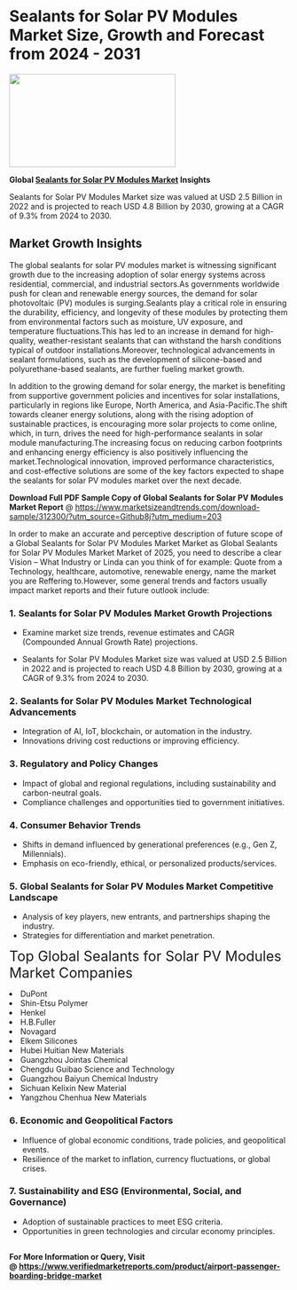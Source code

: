 <H1>Sealants for Solar PV Modules Market Size, Growth and Forecast from 2024 - 2031</H1><img class="aligncenter size-medium wp-image-584254" src="https://thirdeyenews.in/wp-content/uploads/2024/09/Global-Market-Research-300x168.jpeg" alt="" width="300" height="168" /><p><strong>Global&nbsp;<a href="https://www.marketsizeandtrends.com/download-sample/312300/?utm_source=Github8j?utm_medium=203">Sealants for Solar PV Modules Market</a> Insights</strong></p><p>Sealants for Solar PV Modules Market size was valued at USD 2.5 Billion in 2022 and is projected to reach USD 4.8 Billion by 2030, growing at a CAGR of 9.3% from 2024 to 2030.</p><p><h2>Market Growth Insights</h2> <p>The global sealants for solar PV modules market is witnessing significant growth due to the increasing adoption of solar energy systems across residential, commercial, and industrial sectors.As governments worldwide push for clean and renewable energy sources, the demand for solar photovoltaic (PV) modules is surging.Sealants play a critical role in ensuring the durability, efficiency, and longevity of these modules by protecting them from environmental factors such as moisture, UV exposure, and temperature fluctuations.This has led to an increase in demand for high-quality, weather-resistant sealants that can withstand the harsh conditions typical of outdoor installations.Moreover, technological advancements in sealant formulations, such as the development of silicone-based and polyurethane-based sealants, are further fueling market growth.</p> <p>In addition to the growing demand for solar energy, the market is benefiting from supportive government policies and incentives for solar installations, particularly in regions like Europe, North America, and Asia-Pacific.The shift towards cleaner energy solutions, along with the rising adoption of sustainable practices, is encouraging more solar projects to come online, which, in turn, drives the need for high-performance sealants in solar module manufacturing.The increasing focus on reducing carbon footprints and enhancing energy efficiency is also positively influencing the market.Technological innovation, improved performance characteristics, and cost-effective solutions are some of the key factors expected to shape the sealants for solar PV modules market over the next decade.</p> <p><span class=""><strong>Download Full PDF Sample Copy of Global Sealants for Solar PV Modules Market Report</strong> @ <a href="https://www.marketsizeandtrends.com/download-sample/312300/?utm_source=Github8j?utm_medium=203" target="_blank">https://www.marketsizeandtrends.com/download-sample/312300/?utm_source=Github8j?utm_medium=203</a></span></p><p>In order to make an accurate and perceptive description of future scope of a Global&nbsp;Sealants for Solar PV Modules Market Market as Global&nbsp;Sealants for Solar PV Modules Market Market of 2025, you need to describe a clear Vision &ndash; What Industry or Linda can you think of for example: Quote from a Technology, healthcare, automotive, renewable energy, name the market you are Reffering to.However, some general trends and factors usually impact market reports and their future outlook include:</p><h3>1.&nbsp;<strong>Sealants for Solar PV Modules Market Growth Projections</strong></h3><ul><li>Examine market size trends, revenue estimates and CAGR (Compounded Annual Growth Rate) projections.</li><li><p>Sealants for Solar PV Modules Market size was valued at USD 2.5 Billion in 2022 and is projected to reach USD 4.8 Billion by 2030, growing at a CAGR of 9.3% from 2024 to 2030.</p></li></ul><h3>2.&nbsp;<strong>Sealants for Solar PV Modules Market Technological Advancements</strong></h3><ul><li>Integration of AI, IoT, blockchain, or automation in the industry.</li><li>Innovations driving cost reductions or improving efficiency.</li></ul><h3>3.&nbsp;<strong>Regulatory and Policy Changes</strong></h3><ul><li>Impact of global and regional regulations, including sustainability and carbon-neutral goals.</li><li>Compliance challenges and opportunities tied to government initiatives.</li></ul><h3>4.&nbsp;<strong>Consumer Behavior Trends</strong></h3><ul><li>Shifts in demand influenced by generational preferences (e.g., Gen Z, Millennials).</li><li>Emphasis on eco-friendly, ethical, or personalized products/services.</li></ul><h3>5.&nbsp;<strong>Global Sealants for Solar PV Modules Market Competitive Landscape</strong></h3><ul><li>Analysis of key players, new entrants, and partnerships shaping the industry.</li><li>Strategies for differentiation and market penetration.</li></ul><p data-pm-slice="1 1 []"><span style="color: inherit; font-family: inherit; font-size: 25px;">Top Global Sealants for Solar PV Modules Market Companies</span></p><div class="" data-test-id=""><p><li>DuPont</li><li> Shin-Etsu Polymer</li><li> Henkel</li><li> H.B.Fuller</li><li> Novagard</li><li> Elkem Silicones</li><li> Hubei Huitian New Materials</li><li> Guangzhou Jointas Chemical</li><li> Chengdu Guibao Science and Technology</li><li> Guangzhou Baiyun Chemical Industry</li><li> Sichuan Kelixin New Material</li><li> Yangzhou Chenhua New Materials</li></p></div><h3>6.&nbsp;<strong>Economic and Geopolitical Factors</strong></h3><ul><li>Influence of global economic conditions, trade policies, and geopolitical events.</li><li>Resilience of the market to inflation, currency fluctuations, or global crises.</li></ul><h3>7.&nbsp;<strong>Sustainability and ESG (Environmental, Social, and Governance)</strong></h3><ul><li>Adoption of sustainable practices to meet ESG criteria.</li><li>Opportunities in green technologies and circular economy principles.</li></ul><h2><strong style="font-size: 14px;">For More Information or Query, Visit @&nbsp;</strong><a style="background-color: #ffffff; font-size: 14px;" href="https://www.marketsizeandtrends.com/report/sealants-for-solar-pv-modules-market/" target="_blank">https://www.verifiedmarketreports.com/product/airport-passenger-boarding-bridge-market</a></h2>